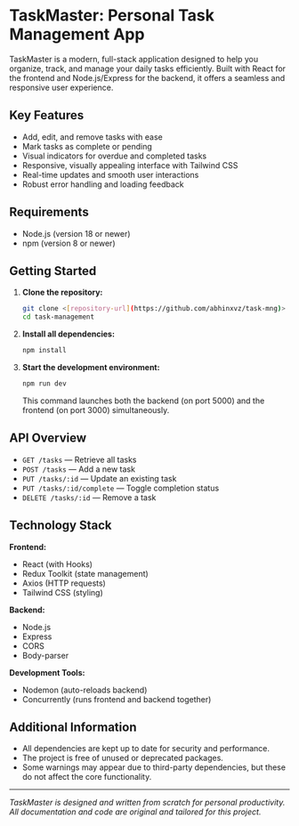 # TaskMaster: Personal Task Management App

TaskMaster is a modern, full-stack application designed to help you organize, track, and manage your daily tasks efficiently. Built with React for the frontend and Node.js/Express for the backend, it offers a seamless and responsive user experience.

## Key Features

- Add, edit, and remove tasks with ease
- Mark tasks as complete or pending
- Visual indicators for overdue and completed tasks
- Responsive, visually appealing interface with Tailwind CSS
- Real-time updates and smooth user interactions
- Robust error handling and loading feedback

## Requirements

- Node.js (version 18 or newer)
- npm (version 8 or newer)

## Getting Started

1. **Clone the repository:**
   ```bash
   git clone <[repository-url](https://github.com/abhinxvz/task-mng)>
   cd task-management
   ```
2. **Install all dependencies:**
   ```bash
   npm install
   ```
3. **Start the development environment:**
   ```bash
   npm run dev
   ```
   This command launches both the backend (on port 5000) and the frontend (on port 3000) simultaneously.

## API Overview

- `GET /tasks` — Retrieve all tasks
- `POST /tasks` — Add a new task
- `PUT /tasks/:id` — Update an existing task
- `PUT /tasks/:id/complete` — Toggle completion status
- `DELETE /tasks/:id` — Remove a task

## Technology Stack

**Frontend:**
- React (with Hooks)
- Redux Toolkit (state management)
- Axios (HTTP requests)
- Tailwind CSS (styling)

**Backend:**
- Node.js
- Express
- CORS
- Body-parser

**Development Tools:**
- Nodemon (auto-reloads backend)
- Concurrently (runs frontend and backend together)

## Additional Information

- All dependencies are kept up to date for security and performance.
- The project is free of unused or deprecated packages.
- Some warnings may appear due to third-party dependencies, but these do not affect the core functionality.

---

*TaskMaster is designed and written from scratch for personal productivity. All documentation and code are original and tailored for this project.*

